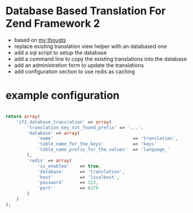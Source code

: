 # Database Based Translation For Zend Framework 2

* based on [my thougts](https://artodeto.bazzline.net/archives/814-zend-framework-2-translation-on-steroids-some-thoughts.html)
* replace existing translation view helper with an databased one
* add a sql script to setup the database
* add a command line to copy the existing translations into the database
* add an administration form to update the translations
* add configuration section to use redis as caching

# example configuration

```php

return array(
    'zf2_database_translation' => array(
        'translation_key_not_found_prefix' => '...',
        'database' => array(
            'name'                              => 'translation',
            'table_name_for_the_keys'           => 'keys'
            'table_name_prefix_for_the_values'  => 'language_'
        ),
        'redis' => array(
            'is_enabled'    => true,
            'database'      => 'translation',
            'host'          => 'localhost',
            'password'      => 123,
            'port'          => 6379
        )
    )
);
```

